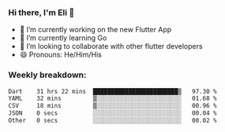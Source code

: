 ### Hi there, I'm Eli 👋
- 🔭 I’m currently working on the new Flutter App
- 🌱 I’m currently learning Go
- 🦄 I’m looking to collaborate with other flutter developers
- 😄 Pronouns: He/Him/His

### Weekly breakdown:
<!--START_SECTION:waka-->

```txt
Dart    31 hrs 22 mins  ████████████████████████▒   97.30 %
YAML    32 mins         ▒░░░░░░░░░░░░░░░░░░░░░░░░   01.68 %
CSV     18 mins         ▒░░░░░░░░░░░░░░░░░░░░░░░░   00.96 %
JSON    0 secs          ░░░░░░░░░░░░░░░░░░░░░░░░░   00.04 %
Other   0 secs          ░░░░░░░░░░░░░░░░░░░░░░░░░   00.02 %
```

<!--END_SECTION:waka-->
